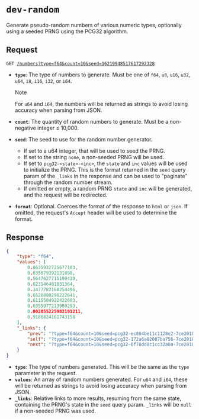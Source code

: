 <!--
	Do not edit this file directly.
	Auto-populated via
	* Template: src/routes/home.md
	* Script: scripts/watchReadme.ts
-->

# `dev-random`

Generate pseudo-random numbers of various numeric types, optionally using a seeded PRNG using the PCG32 algorithm.

## Request

<pre><code>GET <a href="https:&#x2F;&#x2F;dev-random.deno.dev&#x2F;numbers?type&#x3D;f64&amp;count&#x3D;10&amp;seed&#x3D;16219948517617292328">&#x2F;numbers?type&#x3D;f64&amp;count&#x3D;10&amp;seed&#x3D;16219948517617292328</a></code></pre>

- **`type`**: The type of numbers to generate. Must be one of `f64`, `u8`, `u16`, `u32`, `u64`, `i8`, `i16`, `i32`, or `i64`.
  > [!NOTE]
  > For `u64` and `i64`, the numbers will be returned as strings to avoid losing accuracy when parsing from JSON.

- **`count`**: The quantity of random numbers to generate. Must be a non-negative integer ≤ 10,000.

- **`seed`**: The seed to use for the random number generator.
  - If set to a u64 integer, that will be used to seed the PRNG.
  - If set to the string `none`, a non-seeded PRNG will be used.
  - If set to `pcg32-<state>-<inc>`, the `state` and `inc` values will be used to initialize the PRNG. This is
    the format returned in the `seed` query param of the `_links` in the response and can be used to "paginate" through
    the random number stream.
  - If omitted or empty, a random PRNG `state` and `inc` will be generated, and the request will be redirected.

- **`format`**: Optional. Coerces the format of the response to `html` or `json`. If omitted, the request's `Accept`
  header will be used to determine the format.

## Response

```json
{
    "type": "f64",
    "values": [
        0.8635932725677103,
        0.635679392131898,
        0.5647627715199439,
        0.623146481031364,
        0.3477782168254496,
        0.6626080296222641,
        0.6115504922422603,
        0.6355977213980293,
        0.002055225982191211,
        0.9186824161743158
    ],
    "_links": {
        "prev": "?type=f64&count=10&seed=pcg32-ec864be11c1128e2-7ce20184f61636db",
        "self": "?type=f64&count=10&seed=pcg32-172a6a82087ba756-7ce20184f61636db",
        "next": "?type=f64&count=10&seed=pcg32-6f70dd8c1cc32a0a-7ce20184f61636db"
    }
}
```

- **`type`**: The type of numbers generated. This will be the same as the `type` parameter in the request.
- **`values`**: An array of random numbers generated. For `u64` and `i64`, these will be returned as strings to avoid
  losing accuracy when parsing from JSON.
- **`_links`**: Relative links to more results, resuming from the same state, containing the PRNG's state in the `seed`
  query param. `_links` will be `null` if a non-seeded PRNG was used.
